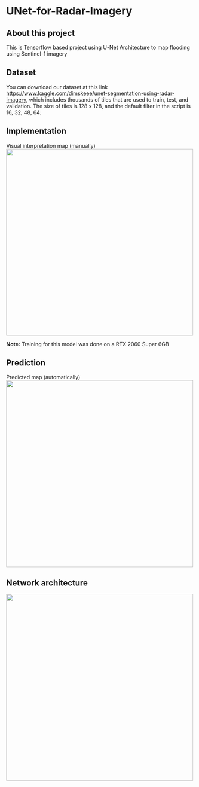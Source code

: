 # UNet-for-Radar-Imagery

## About this project
This is Tensorflow based project using U-Net Architecture to map flooding using Sentinel-1 imagery

## Dataset
You can download our dataset at this link https://www.kaggle.com/dimskeee/unet-segmentation-using-radar-imagery, which includes thousands of tiles that are used to train, test, and validation. The size of tiles is 128 x 128, and the default filter in the script is 16, 32, 48, 64.

## Implementation
Visual interpretation map (manually)
<img src="https://user-images.githubusercontent.com/35564104/133213232-ba812ed4-73d0-4325-ad90-d653230264bb.jpeg" width="500">

**Note:** Training for this model was done on a RTX 2060 Super 6GB

## Prediction
Predicted map (automatically)
<img src="https://user-images.githubusercontent.com/35564104/133213257-78cdcee6-78b9-44b5-8ce4-c971bb72f1ce.jpeg" width="500">

## Network architecture
<img src="https://user-images.githubusercontent.com/35564104/133194630-aaf30552-029d-450d-a726-336ef52b850b.jpeg" width="500">
